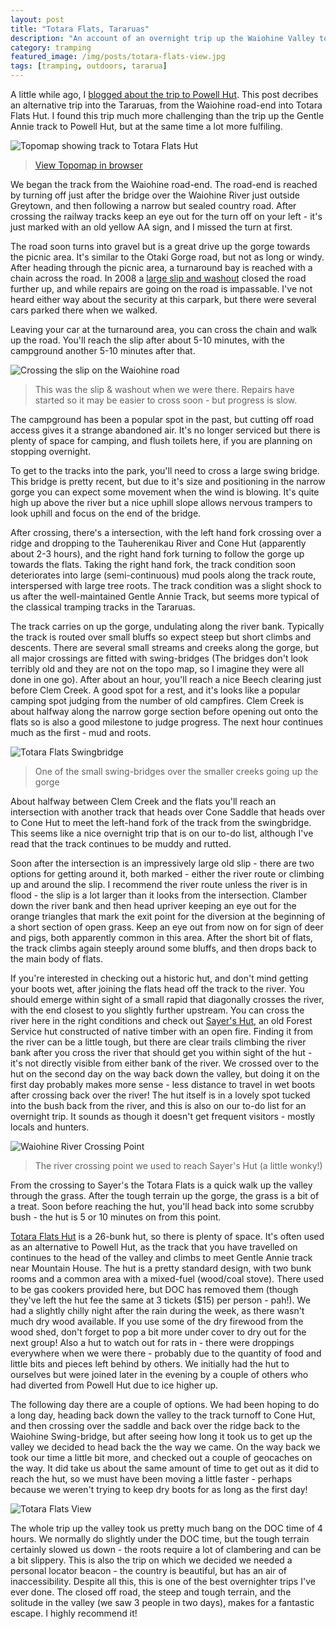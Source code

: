 ```yaml
---
layout: post
title: "Totara Flats, Tararuas"
description: "An account of an overnight trip up the Waiohine Valley to Totara Flats Hut, via Sayer's Hut, in the Tararua Forest Park"
category: tramping
featured_image: /img/posts/totara-flats-view.jpg
tags: [tramping, outdoors, tararua]
---
```



A little while ago, I [blogged about the trip to Powell Hut](/tramping/2015/06/19/powell-hut-tararuas.html). This post
decribes an alternative trip into the Tararuas, from the Waiohine road-end into Totara Flats Hut. I found this trip
much more challenging than the trip up the Gentle Annie track to Powell Hut, but at the same time a lot more
fulfiling.

![Topomap showing track to Totara Flats Hut](/img/posts/totara-flats-topomap.jpg)
> [View Topomap in browser](http://www.topomap.co.nz/NZTopoMap?v=2&ll=-40.959678,175.385056&z=14)

We began the track from the Waiohine road-end. The road-end is reached by turning off just after the bridge over the Waiohine
River just outside Greytown, and then following a narrow but sealed country road. After crossing the railway tracks keep
an eye out for the turn off on your left - it's just marked with an old yellow AA sign, and I missed the turn at first.

The road soon turns into gravel but is a great drive up the gorge towards the picnic area. It's similar to the Otaki Gorge
road, but not as long or windy. After heading through the picnic area, a turnaround bay is reached with a chain across the road.
In 2008 a [large slip and washout](http://www.nzherald.co.nz/wairarapa-times-age/news/article.cfm?c_id=1503414&objectid=10975463)
closed the road further up, and while repairs are going on the road is impassable. I've not heard either way about the
security at this carpark, but there were several cars parked there when we walked.  

Leaving your car at the turnaround area, you can cross the chain and walk up the road. You'll reach the slip after about 5-10 minutes,
with the campground another 5-10 minutes after that.

![Crossing the slip on the Waiohine road](/img/posts/waiohine-gorge-slip.jpg)
> This was the slip &amp; washout when we were there. Repairs have started so it may be easier to cross soon - but progress is slow.

The campground has been a popular spot in the past, but cutting off road access gives it a strange abandoned air.
It's no longer serviced but there is plenty of space for camping, and flush toilets here, if you are planning on
stopping overnight.

To get to the tracks into the park, you'll need to cross a large swing bridge. This bridge is pretty recent, but due to
it's size and positioning in the narrow gorge you can expect some movement when the wind is blowing. It's quite high up
above the river but a nice uphill slope allows nervous trampers to look uphill and focus on the end of the bridge.

After crossing, there's a intersection, with the left hand fork crossing over a ridge and dropping to the Tauherenikau River
and Cone Hut (apparently about 2-3 hours), and the right hand fork turning to follow the gorge up towards the flats. Taking the
right hand fork, the track condition soon deteriorates into large (semi-continuous) mud pools along the track route, interspersed
with large tree roots. The track condition was a slight shock to us after the well-maintained Gentle Annie Track, but seems more
typical of the classical tramping tracks in the Tararuas.

  The track carries on up the gorge, undulating along the river bank. Typically the track is routed over small bluffs
  so expect steep but short climbs and descents. There are several small streams and creeks along the gorge, but all major crossings
  are fitted with swing-bridges (The bridges don't look terribly old and they are not on the topo map, so I imagine they were all done in one go).
  After about an hour, you'll reach a nice Beech clearing just before Clem Creek. A good spot for a rest, and it's looks like a popular
  camping spot judging from the number of old campfires. Clem Creek is about halfway along the narrow gorge section before
  opening out onto the flats so is also a good milestone to judge progress. The next hour continues much as the first -
  mud and roots.

  ![Totara Flats Swingbridge](/img/posts/totara-flats-small-swingbridge.jpg)
  > One of the small swing-bridges over the smaller creeks going up the gorge

  About halfway between Clem Creek and the flats you'll reach an intersection with another track that heads over Cone Saddle
  that heads over to Cone Hut to meet the left-hand fork of the track from the swingbridge. This seems like a nice
  overnight trip that is on our to-do list, although I've read that the track continues to be muddy and rutted.

 Soon after the intersection is an impressively large old slip - there are two options for getting around it, both marked -
 either the river route or climbing up and around the slip. I recommend the river route unless the river is in flood - the
 slip is a lot larger than it looks from the intersection. Clamber down the river bank and then head upriver keeping an eye
 out for the orange triangles that mark the exit point for the diversion at the beginning of a short section of open
 grass. Keep an eye out from now on for sign of deer and pigs, both apparently common in this area. After the short
 bit of flats, the track climbs again steeply around some bluffs, and then drops back to the main body of flats.

 If you're interested in checking out a historic hut, and don't mind getting your boots wet, after joining the
 flats head off the track to the river. You should emerge within sight of a small rapid that diagonally crosses the
 river, with the end closest to you slightly further upstream. You can cross the river here in the right conditions and
 check out [Sayer's Hut](http://www.doc.govt.nz/parks-and-recreation/places-to-go/wellington-kapiti/places/tararua-forest-park/things-to-do/huts/sayers-hut/),
 an old Forest Service hut constructed of native timber with an open fire. Finding it from the river can be a little tough,
 but there are clear trails climbing the river bank after you cross the river that should get you within
 sight of the hut - it's not directly visible from either bank of the river. We crossed over to the hut on the second day on
 the way back down the valley, but doing it on the first day probably makes more sense - less distance to travel in wet
 boots after crossing back over the river! The hut itself is in a lovely spot tucked into the bush back from the river, and this is also on our to-do list for an
 overnight trip. It sounds as though it doesn't get frequent visitors - mostly locals and hunters.

 ![Waiohine River Crossing Point](/img/posts/waiohine-river-crossing.jpg)
 > The river crossing point we used to reach Sayer's Hut (a little wonky!)

 From the crossing to Sayer's the Totara Flats is a quick walk up the valley through the grass. After the tough terrain
 up the gorge, the grass is a bit of a treat. Soon before reaching the hut, you'll head back into some scrubby bush - the hut
 is 5 or 10 minutes on from this point.

 [Totara Flats Hut](http://www.doc.govt.nz/parks-and-recreation/places-to-go/wellington-kapiti/places/tararua-forest-park/things-to-do/huts/totara-flats-hut/)
 is a 26-bunk hut, so there is plenty of space. It's often used as an alternative to Powell Hut, as the track that you have travelled
 on continues to the head of the valley and climbs to meet Gentle Annie track near Mountain House. The hut is a pretty standard design,
 with two bunk rooms and a common area with a mixed-fuel (wood/coal stove). There used to be gas cookers provided here, but DOC has
 removed them (though they've left the hut fee the same at 3 tickets ($15) per person - pah!). We had a slightly chilly night
 after the rain during the week, as there wasn't much dry wood available. If you use some of the dry firewood from the wood shed,
 don't forget to pop a bit more under cover to dry out for the next group! Also a hut to watch out for rats in - there were droppings
 everywhere when we were there - probably due to the quantity of food and little bits and pieces left behind by others. We initially
 had the hut to ourselves but were joined later in the evening by a couple of others who had diverted from Powell Hut due to
 ice higher up.

 The following day there are a couple of options. We had been hoping to do a long day, heading back down the valley to the track
 turnoff to Cone Hut, and then crossing over the saddle and back over the ridge back to the Waiohine Swing-bridge, but after
 seeing how long it took us to get up the valley we decided to head back the the way we came. On the way back we took our time a little
 bit more, and checked out a couple of geocaches on the way. It did take us about the same amount of time to get out as it did to
 reach the hut, so we must have been moving a little faster - perhaps because we weren't trying to keep dry boots for as long as the
 first day!

 ![Totara Flats View](/img/posts/totara-flats-view.jpg)

 The whole trip up the valley took us pretty much bang on the DOC time of 4 hours. We normally do slightly under the DOC time, but
 the tough terrain certainly slowed us down - the roots require a lot of clambering and can be a bit slippery. This is also
 the trip on which we decided we needed a personal locator beacon - the country is beautiful, but has an air of inaccessibility.
 Despite all this, this is one of the best overnighter trips I've ever done. The closed off road, the steep and tough terrain, and the
 solitude in the valley (we saw 3 people in two days), makes for a fantastic escape. I highly recommend it!
